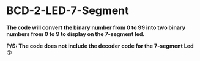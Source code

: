 # BCD-2-LED-7-Segment
**The code will convert the binary number from 0 to 99 into two binary numbers from 0 to 9 to display on the 7-segment led.**




**P/S: The code does not include the decoder code for the 7-segment Led** :kissing_smiling_eyes:
